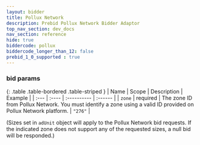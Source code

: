 ```yaml
---
layout: bidder
title: Pollux Network
description: Prebid Pollux Network Bidder Adaptor
top_nav_section: dev_docs
nav_section: reference
hide: true
biddercode: pollux
biddercode_longer_than_12: false
prebid_1_0_supported : true
---
```



### bid params

{: .table .table-bordered .table-striped }
| Name   | Scope    | Description                                                                                                     | Example |
| :---   | :----    | :----------                                                                                                     | :------ |
| `zone` | required | The zone ID from Pollux Network. You must identify a zone using a valid ID provided on Pollux Network platform. | `"276"` |

(Sizes set in `adUnit` object will apply to the Pollux Network bid requests. If the indicated zone does not support any of the requested sizes, a null bid will be responded.)
